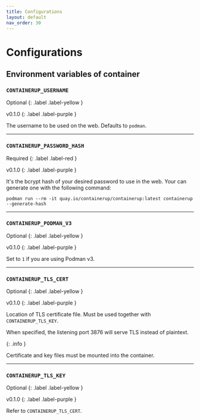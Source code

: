 ```yaml
---
title: Configurations
layout: default
nav_order: 30
---
```


# Configurations

## Environment variables of container

### `CONTAINERUP_USERNAME`

Optional
{: .label .label-yellow }

v0.1.0
{: .label .label-purple }

The username to be used on the web. Defaults to `podman`.

---

### `CONTAINERUP_PASSWORD_HASH`

Required
{: .label .label-red }

v0.1.0
{: .label .label-purple }

It's the bcrypt hash of your desired password to use in the web.
Your can generate one with the following command:

```shell
podman run --rm -it quay.io/containerup/containerup:latest containerup --generate-hash
```

---

### `CONTAINERUP_PODMAN_V3`

Optional
{: .label .label-yellow }

v0.1.0
{: .label .label-purple }

Set to `1` if you are using Podman v3.

---

### `CONTAINERUP_TLS_CERT`

Optional
{: .label .label-yellow }

v0.1.0
{: .label .label-purple }

Location of TLS certificate file. Must be used together with `CONTAINERUP_TLS_KEY`.

When specified, the listening port 3876 will serve TLS instead of plaintext.

{: .info }

Certificate and key files must be mounted into the container.

---

### `CONTAINERUP_TLS_KEY`

Optional
{: .label .label-yellow }

v0.1.0
{: .label .label-purple }

Refer to `CONTAINERUP_TLS_CERT`.
